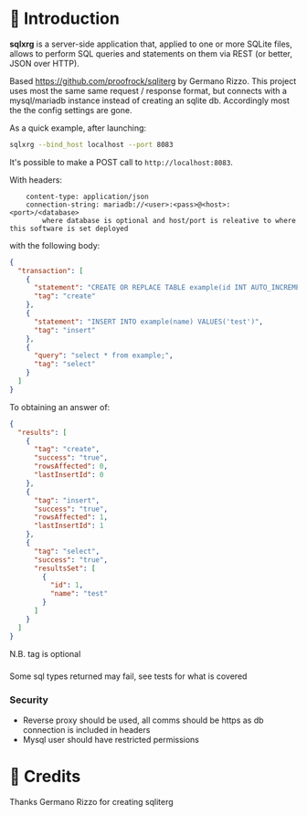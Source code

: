 # 🌿 Introduction

**sqlxrg** is a server-side application that, applied to one or more SQLite files, allows to perform SQL queries and statements on them via REST (or better, JSON over HTTP).

Based https://github.com/proofrock/sqliterg by Germano Rizzo. This project uses most the same same request / response format, but connects with a mysql/mariadb instance instead of creating an sqlite db. Accordingly most the the config settings are gone. 

As a quick example, after launching:

```bash
sqlxrg --bind_host localhost --port 8083
```

It's possible to make a POST call to `http://localhost:8083`.

With headers:
```
    content-type: application/json
    connection-string: mariadb://<user>:<pass>@<host>:<port>/<database>
        where database is optional and host/port is releative to where this software is set deployed
```

with the following body:

```json
{
  "transaction": [
    {
      "statement": "CREATE OR REPLACE TABLE example(id INT AUTO_INCREMENT, name TEXT, PRIMARY KEY(id));",
      "tag": "create"
    },
    {
      "statement": "INSERT INTO example(name) VALUES('test')",
      "tag": "insert"
    },
    {
      "query": "select * from example;",
      "tag": "select"
    }
  ]
}
```

To obtaining an answer of:

```json
{
  "results": [
    {
      "tag": "create",
      "success": "true",
      "rowsAffected": 0,
      "lastInsertId": 0
    },
    {
      "tag": "insert",
      "success": "true",
      "rowsAffected": 1,
      "lastInsertId": 1
    },
    {
      "tag": "select",
      "success": "true",
      "resultsSet": [
        {
          "id": 1,
          "name": "test"
        }
      ]
    }
  ]
}
```
N.B. tag is optional 

###
Some sql types returned may fail, see tests for what is covered

### Security
* Reverse proxy should be used, all comms should be https as db connection is included in headers
* Mysql user should have restricted permissions

# 🥇 Credits

Thanks Germano Rizzo for creating sqliterg